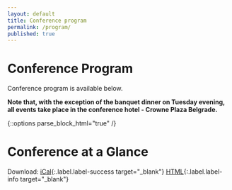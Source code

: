 ```yaml
---
layout: default
title: Conference program
permalink: /program/
published: true
---
```


# Conference Program

Conference program is available below. 

**Note that, with the exception of the banquet dinner on Tuesday evening, all events take place in the conference hotel - Crowne Plaza Belgrade.**

{::options parse_block_html="true" /}

<link rel='stylesheet' href='//cdnjs.cloudflare.com/ajax/libs/fullcalendar/3.2.0/fullcalendar.min.css' />
<link rel='stylesheet' href='//cdnjs.cloudflare.com/ajax/libs/fullcalendar/3.2.0/fullcalendar.print.css' media='print' />

<script type='text/javascript' src="//cdnjs.cloudflare.com/ajax/libs/moment.js/2.17.1/moment.min.js"></script>
<script type='text/javascript' src="//cdnjs.cloudflare.com/ajax/libs/fullcalendar/3.2.0/fullcalendar.min.js"></script>
<script type='text/javascript' src="//cdnjs.cloudflare.com/ajax/libs/fullcalendar/3.2.0/locale-all.js"></script>
<script type='text/javascript' src="//cdnjs.cloudflare.com/ajax/libs/fullcalendar/3.2.0/gcal.js"></script>

<script type='text/javascript'>

$(document).ready(function() {
	$('#calendar').fullCalendar({
		height: 'auto',
		googleCalendarApiKey: 'AIzaSyA0YUe8y8mnQyVLu1Ppzq2MfIGHk-m8uCo',
		events: {
			googleCalendarId: 'nvbflrhq1mj927bg0eujft8sec@group.calendar.google.com'
		},
		defaultDate: '2017-04-23',
		locale: 'en-ie',
		columnFormat: 'ddd D MMMM',
		views: {
			agendaFourDay: {
				type: 'agenda',
				duration: { days: 4 }
			}
		},
		defaultView: 'agendaFourDay',
		header: {
			left: '',
			center: '',
			right: ''
		},
		firstDay: 1,
		allDaySlot: false,
		minTime: '08:00',
		maxTime: '23:00',
                eventRender: function (event, element) {
                        if (event.title.search("Coffee break|Lunch")!=-1) {
                            element.css('background-color', "#6175A2");

                        } else if (event.title.search("Registration|Opening|Closing|Assembly")!=-1) {
                            element.css('background-color', "#bb4a62");

                        } else if (event.title.search("Banquet|Poster|Reception")!=-1) {
                            element.css('background-color', "#6bb046");

                        } else if (event.title.search("Workshop")!=-1) {
                            element.css('background-color', "#caa250");
                        } else
                            element.css('background-color', "#3e5487");
                },
		eventClick: function(event) {
			window.location.hash = event.id;
			return false;
		}
	});

    $('#calendar-list').fullCalendar({
        googleCalendarApiKey: 'AIzaSyA0YUe8y8mnQyVLu1Ppzq2MfIGHk-m8uCo',
        events: {
            googleCalendarId: 'nvbflrhq1mj927bg0eujft8sec@group.calendar.google.com'
        },
        defaultDate: '2017-04-23',
		locale: 'en-ie',
		listDayFormat: 'dddd, D MMMM',
        views: {
            agendaFourList: {
                type: 'list',
                duration: { days: 4 }
            }
        },
        defaultView: 'agendaFourList',
        header: {
            left: '',
            center: '',
            right: ''
        },
        eventRender: function (event, element) {
            event.url = null;
            element.removeClass('fc-has-url')
            element.find('.fc-list-item-time').wrapInner("<h3></h3>");
            element.find('.fc-list-item-marker').remove();
            
            element.find('.fc-list-item-title').empty();
            element.find('.fc-list-item-title').append("<h3 id=\""+event.id+"\">"+event.title+"</h3>");

            if (typeof(event.description) != 'undefined') {
                element.find('.fc-list-item-title').append("<div>"+event.description+"</div>");
            }
        }
	});
});

</script>

# Conference at a Glance

<div id='calendar'></div>

Download:
[iCal](https://calendar.google.com/calendar/ical/nvbflrhq1mj927bg0eujft8sec%40group.calendar.google.com/public/basic.ics){:.label.label-success target="_blank"}
[HTML](https://calendar.google.com/calendar/embed?src=nvbflrhq1mj927bg0eujft8sec%40group.calendar.google.com&ctz=Europe/Zurich){:.label.label-info target="_blank"}

<div id='calendar-list'></div>
